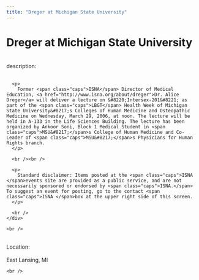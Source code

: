```yaml
---
title: "Dreger at Michigan State University"
---
```


# Dreger at Michigan State University

<div class="flexinode-body flexinode-2">
  <div class="flexinode-textarea-1">
    <div class="form-item">
      <br /> <label>description:</label><br /><br /> 
      
      <p>
        Former <span class="caps">ISNA</span> Director of Medical Education, <a href="http://www.isna.org/about/dreger">Dr. Alice Dreger</a> will deliver a lecture on &#8220;Intersex-201&#8221; as part of the <span class="caps">LBGT</span> Health Week of Michigan State University&#8217;s Colleges of Human Medicine and Osteopathic Medicine on Wednesday, March 29, 2006, at noon. The lecture will be held in A-133 in the Life Sciences Building. The lecture has been organized by Ankoor Soni, Block 1 Medical Student in <span class="caps">MSU&#8217;</span>s College of Human Medicine and Co-Leader of <span class="caps">MSU&#8217;</span>s Physicians for Human Rights branch.
      </p>
      
      <br /><br />
      
      <p>
        Standard disclaimer: Items posted at the <span class="caps">ISNA </span>events site are provided as a public service, and are not necessarily sponsored or endorsed by <span class="caps">ISNA.</span> To suggest an event for posting, go to the contact <span class="caps">ISNA </span>box at the upper right side of this screen.
      </p>
      
      <br />
    </div>
    
    <br />
  </div>
  
  <div class="flexinode-textfield-2">
    <div class="form-item">
      <br /> <label>Location:</label><br /><br /> East Lansing, MI<br />
    </div>
    
    <br />
  </div>
</div>